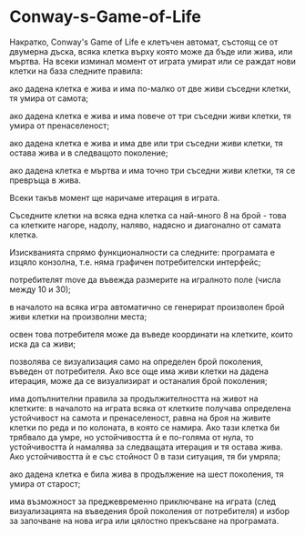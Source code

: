 # Conway-s-Game-of-Life


Накратко, Conway's Game of Life е клетъчен автомат, състоящ се от двумерна дъска, всяка клетка върху която може да бъде или жива, или мъртва. На всеки изминал момент от играта умират или се раждат нови клетки на база следните правила:

ако дадена клетка е жива и има по-малко от две живи съседни клетки, тя умира от самота;

ако дадена клетка е жива и има повече от три съседни живи клетки, тя умира от пренаселеност;

ако дадена клетка е жива и има две или три съседни живи клетки, тя остава жива и в следващото поколение;

ако дадена клетка е мъртва и има точно три съседни живи клетки, тя се превръща в жива.

Всеки такъв момент ще наричаме итерация в играта.

Съседните клетки на всяка една клетка са най-много 8 на брой - това са клетките нагоре, надолу, наляво, надясно и диагонално от самата клетка.

Изискванията спрямо функционалности са следните:
програмата e изцяло конзолна, т.е. няма графичен потребителски интерфейс;

потребителят move да въвежда размерите на игралното поле (числа между 10 и 30);

в началото на всяка игра автоматично се генерират произволен брой живи клетки на произволни места;

освен това потребителя може да въведе координати на клетките, които иска да са живи;

позволява се визуализация само на определен брой поколения, въведен от потребителя. Ако все още има живи клетки на дадена итерация, може да се визуализират и останалия брой поколения;

има допълнителни правила за продължителността на живот на клетките: в началото на играта всяка от клетките получава определена устойчивост на самота и пренаселеност, равна на броя на живите клетки по реда и по колоната, в която се намира. Ако тази клетка би трябвало да умре, но устойчивостта ѝ е по-голяма от нула, то устойчивостта ѝ намалява за следващата итерация и тя остава жива. Ако устойчивостта ѝ е със стойност 0 в тази ситуация, тя би умряла;

ако дадена клетка е била жива в продължение на шест поколения, тя умира от старост;

има възможност за преджевременно приключване на играта (след визуализацията на въведения брой поколения от потребителя) и избор за започване на нова игра или цялостно прекъсване на програмата.
